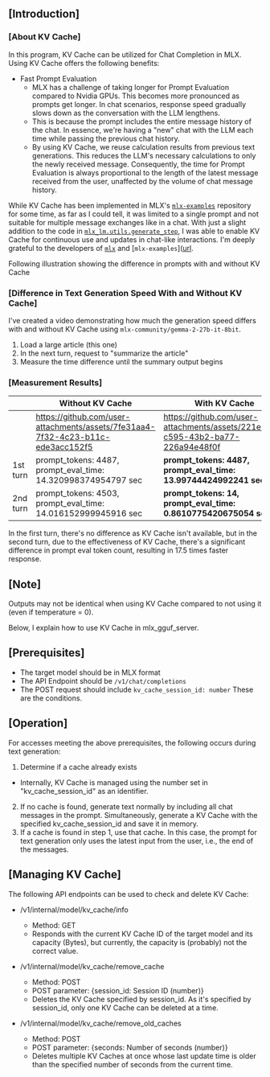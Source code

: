 ## [Introduction]

### [About KV Cache]
In this program, KV Cache can be utilized for Chat Completion in MLX. Using KV Cache offers the following benefits:

* Fast Prompt Evaluation
  + MLX has a challenge of taking longer for Prompt Evaluation compared to Nvidia GPUs. This becomes more pronounced as prompts get longer. In chat scenarios, response speed gradually slows down as the conversation with the LLM lengthens.
  + This is because the prompt includes the entire message history of the chat. In essence, we're having a "new" chat with the LLM each time while passing the previous chat history.
  + By using KV Cache, we reuse calculation results from previous text generations. This reduces the LLM's necessary calculations to only the newly received message. Consequently, the time for Prompt Evaluation is always proportional to the length of the latest message received from the user, unaffected by the volume of chat message history.

While KV Cache has been implemented in MLX's [`mlx-examples`](https://github.com/ml-explore/mlx-examples/tree/main/llms/mlx_lm) repository for some time, as far as I could tell, it was limited to a single prompt and not suitable for multiple message exchanges like in a chat. With just a slight addition to the code in [`mlx_lm.utils.generate_step`](https://github.com/ml-explore/mlx-examples/blob/main/llms/mlx_lm/utils.py), I was able to enable KV Cache for continuous use and updates in chat-like interactions. I'm deeply grateful to the developers of [`mlx`](https://github.com/ml-explore/mlx) and [`mlx-examples`]([url](https://github.com/ml-explore/mlx-examples/tree/main/llms/mlx_lm). 

Following illustration showing the difference in prompts with and without KV Cache

### [Difference in Text Generation Speed With and Without KV Cache]
I've created a video demonstrating how much the generation speed differs with and without KV Cache using `mlx-community/gemma-2-27b-it-8bit`.
1. Load a large article (this one)
2. In the next turn, request to "summarize the article"
3. Measure the time difference until the summary output begins


### [Measurement Results]
| | Without KV Cache | With KV Cache |
----|----|----
| |  https://github.com/user-attachments/assets/7fe31aa4-7f32-4c23-b11c-ede3acc152f5 | https://github.com/user-attachments/assets/221eebcb-c595-43b2-ba77-226a94e48f0f |
|1st turn| prompt_tokens: 4487, prompt_eval_time: 14.320998374954797 sec | **prompt_tokens: 4487, prompt_eval_time: 13.99744424992241 sec** |
|2nd turn| prompt_tokens: 4503, prompt_eval_time: 14.016152999945916 sec | **prompt_tokens: 14, prompt_eval_time: 0.8610775420675054 sec** |

In the first turn, there's no difference as KV Cache isn't available, but in the second turn, due to the effectiveness of KV Cache, there's a significant difference in prompt eval token count, resulting in 17.5 times faster response.

## [Note]
Outputs may not be identical when using KV Cache compared to not using it (even if temperature = 0).



Below, I explain how to use KV Cache in mlx_gguf_server.

## [Prerequisites]
* The target model should be in MLX format
* The API Endpoint should be `/v1/chat/completions`
* The POST request should include `kv_cache_session_id: number`
These are the conditions.

## [Operation]
For accesses meeting the above prerequisites, the following occurs during text generation:
1.  Determine if a cache already exists
  + Internally, KV Cache is managed using the number set in "kv_cache_session_id" as an identifier.
2. If no cache is found, generate text normally by including all chat messages in the prompt. Simultaneously, generate a KV Cache with the specified kv_cache_session_id and save it in memory.
3. If a cache is found in step 1, use that cache. In this case, the prompt for text generation only uses the latest input from the user, i.e., the end of the messages.

## [Managing KV Cache]
The following API endpoints can be used to check and delete KV Cache:

* /v1/internal/model/kv_cache/info
  + Method: GET
  + Responds with the current KV Cache ID of the target model and its capacity (Bytes), but currently, the capacity is (probably) not the correct value.

* /v1/internal/model/kv_cache/remove_cache
  + Method: POST
  + POST parameter: {session_id: Session ID (number)}
  + Deletes the KV Cache specified by session_id. As it's specified by session_id, only one KV Cache can be deleted at a time.

* /v1/internal/model/kv_cache/remove_old_caches
  + Method: POST
  + POST parameter: {seconds: Number of seconds (number)}
  + Deletes multiple KV Caches at once whose last update time is older than the specified number of seconds from the current time.
